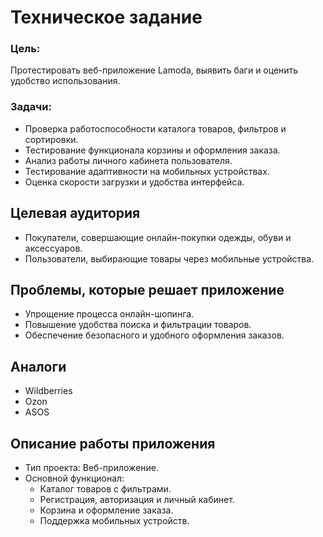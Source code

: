 # Техническое задание  
### Цель:
Протестировать веб-приложение Lamoda, выявить баги и оценить удобство использования.  
### Задачи:
- Проверка работоспособности каталога товаров, фильтров и сортировки.  
- Тестирование функционала корзины и оформления заказа.  
- Анализ работы личного кабинета пользователя.  
- Тестирование адаптивности на мобильных устройствах.  
- Оценка скорости загрузки и удобства интерфейса.  

## Целевая аудитория 
- Покупатели, совершающие онлайн-покупки одежды, обуви и аксессуаров.  
- Пользователи, выбирающие товары через мобильные устройства.  

## Проблемы, которые решает приложение  
- Упрощение процесса онлайн-шопинга.  
- Повышение удобства поиска и фильтрации товаров.  
- Обеспечение безопасного и удобного оформления заказов.  

##  Аналоги
- Wildberries  
- Ozon  
- ASOS  

## Описание работы приложения  
- Тип проекта: Веб-приложение.  
- Основной функционал:  
  - Каталог товаров с фильтрами.  
  - Регистрация, авторизация и личный кабинет.  
  - Корзина и оформление заказа.  
  - Поддержка мобильных устройств.  
